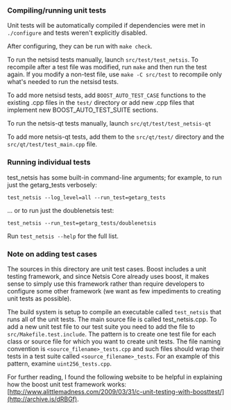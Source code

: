 ### Compiling/running unit tests

Unit tests will be automatically compiled if dependencies were met in `./configure`
and tests weren't explicitly disabled.

After configuring, they can be run with `make check`.

To run the netsisd tests manually, launch `src/test/test_netsis`. To recompile
after a test file was modified, run `make` and then run the test again. If you
modify a non-test file, use `make -C src/test` to recompile only what's needed
to run the netsisd tests.

To add more netsisd tests, add `BOOST_AUTO_TEST_CASE` functions to the existing
.cpp files in the `test/` directory or add new .cpp files that
implement new BOOST_AUTO_TEST_SUITE sections.

To run the netsis-qt tests manually, launch `src/qt/test/test_netsis-qt`

To add more netsis-qt tests, add them to the `src/qt/test/` directory and
the `src/qt/test/test_main.cpp` file.

### Running individual tests

test_netsis has some built-in command-line arguments; for
example, to run just the getarg_tests verbosely:

    test_netsis --log_level=all --run_test=getarg_tests

... or to run just the doublenetsis test:

    test_netsis --run_test=getarg_tests/doublenetsis

Run `test_netsis --help` for the full list.

### Note on adding test cases

The sources in this directory are unit test cases.  Boost includes a
unit testing framework, and since Netsis Core already uses boost, it makes
sense to simply use this framework rather than require developers to
configure some other framework (we want as few impediments to creating
unit tests as possible).

The build system is setup to compile an executable called `test_netsis`
that runs all of the unit tests.  The main source file is called
test_netsis.cpp. To add a new unit test file to our test suite you need
to add the file to `src/Makefile.test.include`. The pattern is to create
one test file for each class or source file for which you want to create
unit tests.  The file naming convention is `<source_filename>_tests.cpp`
and such files should wrap their tests in a test suite
called `<source_filename>_tests`. For an example of this pattern,
examine `uint256_tests.cpp`.

For further reading, I found the following website to be helpful in
explaining how the boost unit test framework works:
[http://www.alittlemadness.com/2009/03/31/c-unit-testing-with-boosttest/](http://archive.is/dRBGf).
